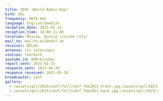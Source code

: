 ```yaml
---
title: SDXF (World Radio Day)
kind: QSL
frequency: 9670 kHz
language: English/Swedish
reception_date: 2023-02-13
reception_time: 10.00-11.00
location: Moscow, Russia (inside city)
mail_to: mailto:qsl@sdxf.se
receiver: BELKA
antenna: its telescopic
station: rohrbach
youtube_id: QORrA1iaGoc
report_sent: 2023-02-15
responce_sent: 2023-04-20
responce_received: 2023-05-10
broadcaster: sdxf
gallery:
  - /assets/qsl/2023/sdxf/full/sdxf_feb2023_front.jpg:/assets/qsl/2023/sdxf/small/sdxf_feb2023_front.jpg
  - /assets/qsl/2023/sdxf/full/sdxf_feb2023_back.jpg:/assets/qsl/2023/sdxf/small/sdxf_feb2023_back.jpg
---
```

